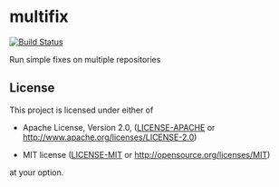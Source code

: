 multifix
==============================================================================

[![Build Status](https://travis-ci.com/Turbo87/multifix.svg?branch=master)](https://travis-ci.com/Turbo87/multifix)

Run simple fixes on multiple repositories


License
------------------------------------------------------------------------------

This project is licensed under either of

 - Apache License, Version 2.0, ([LICENSE-APACHE](LICENSE-APACHE) or
   <http://www.apache.org/licenses/LICENSE-2.0>)
   
 - MIT license ([LICENSE-MIT](LICENSE-MIT) or
   <http://opensource.org/licenses/MIT>)

at your option.
